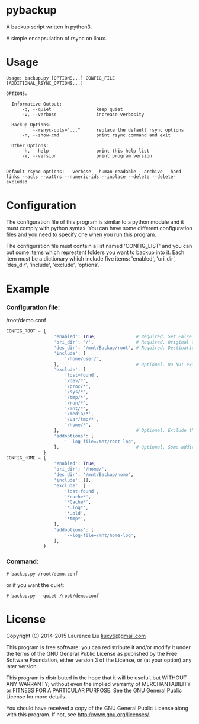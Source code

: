 # pybackup

A backup script written in python3.

A simple encapsulation of rsync on linux.


# Usage

    Usage: backup.py [OPTIONS...] CONFIG_FILE [ADDITIONAL_RSYNC_OPTIONS...]

    OPTIONS:

      Informative Output:
          -q, --quiet                 keep quiet
          -v, --verbose               increase verbosity

      Backup Options:
              --rsnyc-opts="..."      replace the default rsync options
          -n, --show-cmd              print rsync command and exit

      Other Options:
          -h, --help                  print this help list
          -V, --version               print program version


    Default rsync options: --verbose --human-readable --archive --hard-links --acls --xattrs --numeric-ids --inplace --delete --delete-excluded


# Configuration

The configuration file of this program is similar to a python module and it must comply with python syntax. You can have some different configuration files and you need to specify one when you run this program.

The configuration file must contain a list named 'CONFIG_LIST' and you can put some items which represtent folders you want to backup into it. Each item must be a dictionary which include five items: 'enabled', 'ori_dir', 'des_dir', 'include', 'exclude', 'options'.


# Example

### Configuration file:

/root/demo.conf

```python
CONFIG_ROOT = {
                  'enabled': True,               # Required. Set False if you don't want to backup this folder
                  'ori_dir': '/',                # Required. Original directory
                  'des_dir': '/mnt/Backup/root', # Required. Destination directory
                  'include': [
                      '/home/user/',
                  ],                             # Optional. Do NOT exclude these files
                  'exclude': [
                      'lost+found',
                      '/dev/*',
                      '/proc/*',
                      '/sys/*',
                      '/tmp/*',
                      '/run/*',
                      '/mnt/*',
                      '/media/*',
                      '/var/tmp/*',
                      '/home/*',
                  ],                             # Optional. Exclude these files
                  'addoptions': [
                      '--log-file=/mnt/root-log',
                  ],                             # Optional. Some additional options for rsync
              }
CONFIG_HOME = {
                  'enabled': True,
                  'ori_dir': '/home/',
                  'des_dir': '/mnt/Backup/home',
                  'include': [],
                  'exclude': [
                      'lost+found',
                      '*cache*',
                      '*Cache*',
                      '*.log*',
                      '*.old',
                      '*tmp*',
                  ],
                  'addoptions': [
                      '--log-file=/mnt/home-log',
                  ],
              }
```

### Command:

    # backup.py /root/demo.conf

or if you want the quiet:

    # backup.py --quiet /root/demo.conf


# License

Copyright (C) 2014-2015  Laurence Liu <liuxy6@gmail.com>

This program is free software: you can redistribute it and/or modify it under the terms of the GNU General Public License as published by the Free Software Foundation, either version 3 of the License, or (at your option) any later version.

This program is distributed in the hope that it will be useful, but WITHOUT ANY WARRANTY; without even the implied warranty of MERCHANTABILITY or FITNESS FOR A PARTICULAR PURPOSE.  See the GNU General Public License for more details.

You should have received a copy of the GNU General Public License along with this program.  If not, see <http://www.gnu.org/licenses/>.
